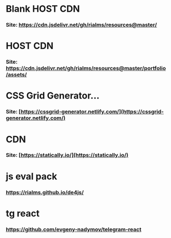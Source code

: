 # Blank HOST CDN
### Site: https://cdn.jsdelivr.net/gh/rialms/resources@master/

# HOST CDN
### Site: https://cdn.jsdelivr.net/gh/rialms/resources@master/portfolio/assets/

# CSS Grid Generator...

### Site: [https://cssgrid-generator.netlify.com/](https://cssgrid-generator.netlify.com/)


# CDN
### Site: [https://statically.io/](https://statically.io/) 

# js eval pack
### https://rialms.github.io/de4js/

# tg react
### https://github.com/evgeny-nadymov/telegram-react


